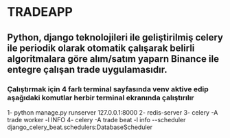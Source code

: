 # TRADEAPP

## Python, django teknolojileri ile geliştirilmiş celery ile periodik olarak otomatik çalışarak belirli algoritmalara göre alım/satım yaparn Binance ile entegre çalışan trade uygulamasıdır.

### Çalıştırmak için 4 farlı terminal sayfasında venv aktive edip aşağıdaki komutlar herbir terminal ekranında çalıştırılır
1- python manage.py runserver 127.0.0.1:8000
2- redis-server
3- celery -A trade worker -l INFO
4- celery -A trade beat -l info --scheduler django_celery_beat.schedulers:DatabaseScheduler

